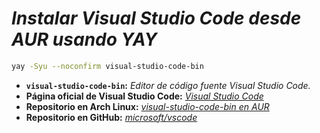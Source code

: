 <!-- Autor: Daniel Benjamin Perez Morales -->
<!-- GitHub: https://github.com/DanielPerezMoralesDev13 -->
<!-- Correo electrónico: danielperezdev@proton.me -->

# ***Instalar Visual Studio Code desde AUR usando YAY***

```bash
yay -Syu --noconfirm visual-studio-code-bin
```

- **`visual-studio-code-bin`:** *Editor de código fuente Visual Studio Code.*
- **Página oficial de Visual Studio Code:** *[Visual Studio Code](https://code.visualstudio.com/ "https://code.visualstudio.com/")*
- **Repositorio en Arch Linux:** *[visual-studio-code-bin en AUR](https://aur.archlinux.org/packages/visual-studio-code-bin/ "https://aur.archlinux.org/packages/visual-studio-code-bin/")*
- **Repositorio en GitHub:** *[microsoft/vscode](https://github.com/microsoft/vscode "https://github.com/microsoft/vscode")*
